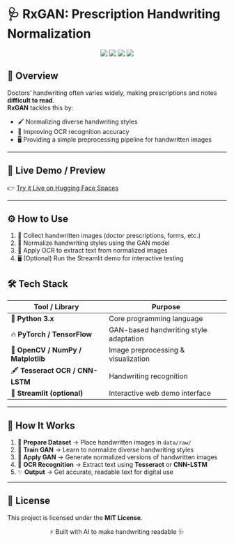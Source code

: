 

# 🩺 RxGAN: Prescription Handwriting Normalization  

<p align="center">
  <img src="https://img.shields.io/badge/Python-3.x-blue?logo=python" />
  <img src="https://img.shields.io/badge/PyTorch-GAN-red?logo=pytorch" />
  <img src="https://img.shields.io/badge/TensorFlow-Deep%20Learning-orange?logo=tensorflow" />
  <img src="https://img.shields.io/badge/License-MIT-green" />
</p>  

## 📸 Overview  

Doctors’ handwriting often varies widely, making prescriptions and notes **difficult to read**.  
**RxGAN** tackles this by:  

- 🖌️ Normalizing diverse handwriting styles  
- 🎯 Improving OCR recognition accuracy  
- 🖥️ Providing a simple preprocessing pipeline for handwritten images  

---

## 🚀 Live Demo / Preview  

👉 [Try it Live on Hugging Face Spaces](https://huggingface.co/spaces/Pranay2007/GAN-For-Prescriptions)  


---

## ⚙️ How to Use  

1. 📄 Collect handwritten images (doctor prescriptions, forms, etc.)  
2. 🎨 Normalize handwriting styles using the GAN model  
3. 🔹 Apply OCR to extract text from normalized images  
4. 🖥️ (Optional) Run the Streamlit demo for interactive testing  


## 🛠️ Tech Stack  

| Tool / Library | Purpose |
|----------------|---------|
| 🐍 **Python 3.x** | Core programming language |
| 🔥 **PyTorch / TensorFlow** | GAN-based handwriting style adaptation |
| 🎨 **OpenCV / NumPy / Matplotlib** | Image preprocessing & visualization |
| 🖋️ **Tesseract OCR / CNN-LSTM** | Handwriting recognition |
| 🚀 **Streamlit (optional)** | Interactive web demo interface |

---

## 🧠 How It Works  

1. 📁 **Prepare Dataset** → Place handwritten images in `data/raw/`  
2. 🎨 **Train GAN** → Learn to normalize diverse handwriting styles  
3. 🔹 **Apply GAN** → Generate normalized versions of handwritten images  
4. 🔹 **OCR Recognition** → Extract text using **Tesseract** or **CNN-LSTM**  
5. ✨ **Output** → Get accurate, readable text for digital use  

---

## 📜 License  

This project is licensed under the **MIT License**.  

<p align="center">⚡ Built with AI to make handwriting readable 🩺</p>
